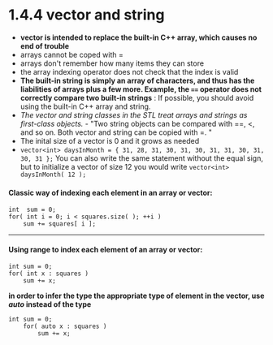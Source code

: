 # 1.4.4 vector and string
- **vector is intended to replace the built-in C++ array, which causes no end of trouble**
- arrays cannot be coped with =
- arrays don't remember how many items they can store
- the array indexing operator does not check that the index is valid
- **The built-in string is simply an array of characters, and thus has the liabilities of arrays plus a few more. Example, the `==` operator does not correctly compare two built-in strings** : If possible, you should avoid using the
built-in C++ array and string.
- *The vector and string classes in the STL treat arrays and strings as first-class objects.* - "Two string objects can be compared with ==, <, and so on. Both vector and string can be copied with =. "
- The inital size of a vector is 0 and it grows as needed
- `vector<int> daysInMonth = { 31, 28, 31, 30, 31, 30, 31, 31, 30, 31, 30, 31 };` You can also write the same statement without the equal sign, but to initialize a vector of size 12 you would write `vector<int> daysInMonth( 12 );`
#### Classic way of indexing each element in an array or vector:

    int  sum = 0;
    for( int i = 0; i < squares.size( ); ++i )
        sum += squares[ i ];

---

#### Using range to index each element of an array or vector:

    int sum = 0;
    for( int x : squares )
        sum += x;

**in order to infer the type the appropriate type of element in the vector, use *auto* instead of the type**

    int sum = 0;
        for( auto x : squares )
            sum += x;